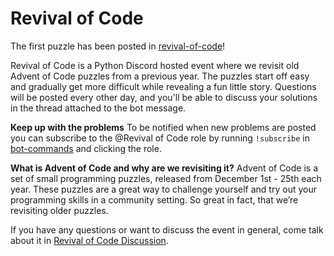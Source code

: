 # Revival of Code
The first puzzle has been posted in [revival-of-code](https://discord.com/channels/267624335836053506/354619224620138496/1006713658723799060)!

Revival of Code is a Python Discord hosted event where we revisit old Advent of Code puzzles from a previous year. The puzzles start off easy and gradually get more difficult while revealing a fun little story. Questions will be posted every other day, and you'll be able to discuss your solutions in the thread attached to the bot message.

**Keep up with the problems**
To be notified when new problems are posted you can subscribe to the @Revival of Code role by running `!subscribe` in [bot-commands](https://discord.com/channels/267624335836053506/354619224620138496/1006713658723799060) and clicking the role.

**What is Advent of Code and why are we revisiting it?**
Advent of Code is a set of small programming puzzles, released from December 1st - 25th each year. These puzzles are a great way to challenge yourself and try out your programming skills in a community setting. So great in fact, that we’re revisiting older puzzles.

If you have any questions or want to discuss the event in general, come talk about it in [Revival of Code Discussion](https://discord.com/channels/267624335836053506/354619224620138496/1006713658723799060). 
